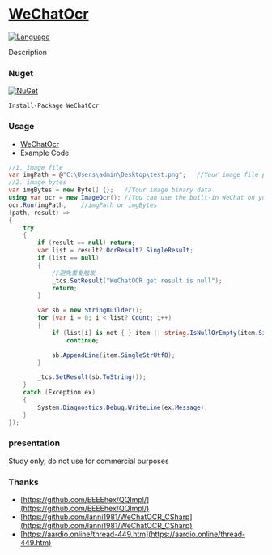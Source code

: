 ﻿# [WeChatOcr](https://github.com/ZGGSONG/WeChatOcr/)

[![Language](https://img.shields.io/badge/language-C%23-blue.svg?style=flat-square)](https://github.com/ZGGSONG/WeChatOcr/search?l=C%23&o=desc&s=&type=Code)

Description

### Nuget

[![NuGet](https://img.shields.io/nuget/dt/WeChatOcr.svg?style=flat-square&label=WeChatOcr)](https://www.nuget.org/packages/WeChatOcr/)

```
Install-Package WeChatOcr
```

### Usage

- [WeChatOcr](./src/WeChatOcr/README.md)
- Example Code

```cs
//1. image file
var imgPath = @"C:\Users\admin\Desktop\test.png";	//Your image file path
//2. image bytes
var imgBytes = new Byte[] {};	//Your image binary data
using var ocr = new ImageOcr();	//You can use the built-in WeChat on your computer for OCR.
ocr.Run(imgPath,	//imgPath or imgBytes
(path, result) =>
{
	try
	{
		if (result == null) return;
		var list = result?.OcrResult?.SingleResult;
		if (list == null)
		{
			//避免重复触发
			_tcs.SetResult("WeChatOCR get result is null");
			return;
		}

		var sb = new StringBuilder();
		for (var i = 0; i < list?.Count; i++)
		{
			if (list[i] is not { } item || string.IsNullOrEmpty(item.SingleStrUtf8))
				continue;

			sb.AppendLine(item.SingleStrUtf8);
		}

		_tcs.SetResult(sb.ToString());
	}
	catch (Exception ex)
	{
		System.Diagnostics.Debug.WriteLine(ex.Message);
	}
});
```


### presentation

Study only, do not use for commercial purposes

### Thanks

- [https://github.com/EEEEhex/QQImpl/](https://github.com/EEEEhex/QQImpl/)
- [https://github.com/lanni1981/WeChatOCR_CSharp](https://github.com/lanni1981/WeChatOCR_CSharp)
- [https://aardio.online/thread-449.htm](https://aardio.online/thread-449.htm)
